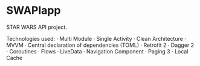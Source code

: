 # SWAPIapp

STAR WARS API project.

Technologies used: 
· Multi Module
· Single Activity
· Clean Architecture
· MVVM
· Central declaration of dependencies (TOML)
· Retrofit 2
· Dagger 2
· Coroutines
· Flows
· LiveData
· Navigation Component
· Paging 3
· Local Cache
